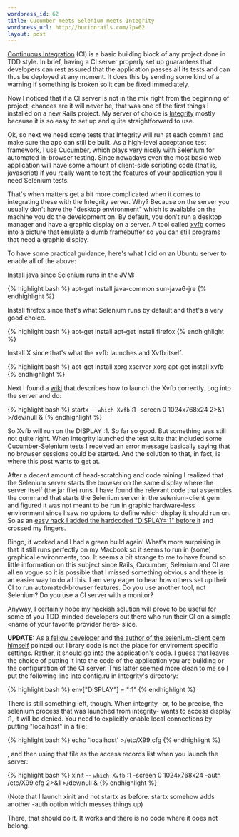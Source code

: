 ```yaml
--- 
wordpress_id: 62
title: Cucumber meets Selenium meets Integrity
wordpress_url: http://bucionrails.com/?p=62
layout: post
---
```

[Continuous Integration][ci] (CI) is a basic building block of any project done in TDD style. In brief, having a CI server properly set up guarantees that developers can rest assured that the application passes all its tests and can thus be deployed at any moment. It does this by sending some kind of a warning if something is broken so it can be fixed immediately.

Now I noticed that if a CI server is not in the mix right from the beginning of project, chances are it will never be, that was one of the first things I installed on a new Rails project. My server of choice is [Integrity][integrity] mostly because it is so easy to set up and quite straightforward to use.

Ok, so next we need some tests that Integrity will run at each commit and make sure the app can still be built. As a high-level acceptance test framework, I use [Cucumber][cucumber], which plays very nicely with [Selenium][seleniumhq] for automated in-browser testing. Since nowadays even the most basic web application will have some amount of client-side scripting code (that is, javascript) if you really want to test the features of your application you'll need Selenium tests.

That's when matters get a bit more complicated when it comes to integrating these with the Integrity server. Why? Because on the server you usually don't have the "desktop environment" which is available on the machine you do the development on. By default, you don't run a desktop manager and have a graphic display on a server. A tool called [xvfb][xvfb] comes into a picture that emulate a dumb framebuffer so you can still programs that need a graphic display.

To have some practical guidance, here's what I did on an Ubuntu server to enable all of the above:

Install java since Selenium runs in the JVM:

{% highlight bash %}
apt-get install java-common sun-java6-jre
{% endhighlight %}

Install firefox since that's what Selenium runs by default and that's a very good choice.

{% highlight bash %}
apt-get install apt-get install firefox
{% endhighlight %}

Install X since that's what the xvfb launches and Xvfb itself.

{% highlight bash %}
apt-get install xorg xserver-xorg
apt-get install xvfb
{% endhighlight %}

Next I found a [wiki][selenium_wiki] that describes how to launch the Xvfb correctly. Log into the server and do:

{% highlight bash %}
startx -- `which Xvfb` :1 -screen 0 1024x768x24 2>&1 >/dev/null &
{% endhighlight %}

So Xvfb will run on the DISPLAY :1. So far so good. But something was still not quite right. When integrity launched the test suite that included some Cucumber-Selenium tests I received an error message basically saying that no browser sessions could be started. And the solution to that, in fact, is where this post wants to get at.

After a decent amount of head-scratching and code mining I realized that the Selenium server starts the browser on the same display where the server itself (the jar file) runs. I have found the relevant code that assembles the command that starts the Selenium server in the selenium-client gem and figured it was not meant to be run in graphic hardware-less environment since I saw no options to define which display it should run on. So as an [easy hack I added the hardcoded "DISPLAY=:1" before it][my_selenium_hack] and crossed my fingers.

Bingo, it worked and I had a green build again! What's more surprising is that it still runs perfectly on my Macbook so it seems to run in (some) graphical environments, too. It seems a bit strange to me to have found so little information on this subject since Rails, Cucumber, Selenium and CI are all en vogue so it is possible that I missed something obvious and there is an easier way to do all this. I am very eager to hear how others set up their CI to run automated-browser features. Do you use another tool, not Selenium? Do you use a CI server with a monitor?

Anyway, I certainly hope my hackish solution will prove to be useful for some of you TDD-minded developers out there who run their CI on a simple &lt;name of your favorite provider here&gt; slice.

**UPDATE:** As [a fellow developer][lackac] and [the author of the selenium-client gem himself][ph7] pointed out library code is not the place for enviroment specific settings. Rather, it should go into the application's code. I guess that leaves the choice of putting it into the code of the application you are building or the configuration of the CI server. This latter seemed more clean to me so I put the following line into config.ru in Integrity's directory:

{% highlight bash %}
env["DISPLAY"] = ":1"
{% endhighlight %}

There is still something left, though. When integrity -or, to be precise, the selenium process that was launched from integrity- wants to access display :1, it will be denied. You need to explicitly enable local connections by putting "localhost" in a file:

{% highlight bash %}
echo 'localhost' >/etc/X99.cfg
{% endhighlight %}

, and then using that file as the access records list when you launch the server:

{% highlight bash %}
xinit -- `which Xvfb` :1 -screen 0 1024x768x24 -auth /etc/X99.cfg 2>&1 >/dev/null &
{% endhighlight %}

(Note that I launch xinit and not startx as before. startx somehow adds another -auth option which messes things up)

There, that should do it. It works and there is no code where it does not belong.

[ci]: http://martinfowler.com/articles/continuousIntegration.html "Continuous Integration"
[integrity]: http://integrityapp.com
[cucumber]: http://cukes.info
[seleniumhq]: http://seleniumhq.org
[xvfb]: http://linux.about.com/cs/linux101/g/xvfb.htm
[selenium_wiki]: http://wiki.openqa.org/display/SRC/Selenium-RC+and+Continuous+Integration
[my_selenium_hack]: http://github.com/balinterdi/selenium-client/commit/37094df174b5c52cb68d041f7dc940e501b3e438
[lackac]: http://lackac.hu
[ph7]: http://github.com/ph7